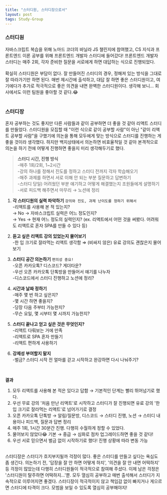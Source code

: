 ```yaml
---
title: "스터디원, 스터디장으로서"
layout: post
tags: Study-Group
---
```


### 스터디원
자바스크립트 복습을 위해 노마드 코더의 바닐라 JS 챌린지에 참여했고,
CS 지식과 프론트엔드 이론 공부를 위해 프론트엔드 개발자 스터디에 들어갔다!
프론트엔드 개발자 스터디는 매주 2회, 각자 준비한 질문을 서로에게 하면 대답하는 식으로 진행되었다.
<br>
<br>
확실히 스터디원은 부담이 없다. 잘 만들어진 스터디의 경우, 정해져 있는 방식을 그대로 잘 따라가기만 하면 된다.
매번 제시간에 출석하고, 대답 잘 하면 좋은 스터디원이고, 여기에다가 추가로 적극적으로 좋은 의견을 내면 완벽한 스터디원이다.
생각해 보니... 회사에서도 이런 팀원을 좋아할 것 같다.😂 
<br>
<br>










### 스터디장
혼자 공부하는 것도 좋지만 다른 사람들과 같이 공부하면 더 좋을 것 같아 리액트 스터디를 만들었다.
스터디원을 모집할 때 "이런 식으로 같이 공부할 사람"이 아닌 "같이 리액트 공부할 사람"을 구했기에
의논을 통해 모두에게 맞는 방식으로 스터디를 진행하는 게 좋을 것이라 생각했다.
하지만 백지상태에서 의논하면 비효율적일 것 같아 본격적으로 의논을 하기 전에 어떻게 진행하면 좋을지 미리 생각해두기로 했다.

  >**스터디 시간, 진행 방식** <br>
  >-매주 1회/2회, 1~2시간<br>
  >-강의 하나를 정해서 진도를 정하고 스터디 전까지 각자 학습해오기<br>
  >-매주 과제를 하면서 서로 이해 안 되는 부분 질문하고 답변하기<br>
  >-스터디 당일) 어려웠던 부분 얘기하고 어떻게 해결했는지 조원들에게 설명하기<br>
  >-서로 피드백 해주면서 마무리 → 노션에 정리<br>

  1. **각 스터디원의 실력 파악하기** `강의와 진도, 과제 난이도를 정하기 위해서`<br>
  -리액트를 사용해 본 적 있는지?<br>
  → No → 자바스크립트 실력은 어느 정도인지?<br>
  → Yes → 현재 어느 정도의 실력인지? (ex. 리액트에서 어떤 것을 써봤다. 어려워도 리액트로 혼자 SPA를 만들 수 있다 등) <br>

  2. **듣고 싶은 리액트 강의 있었는지 물어보기**<br>
   -한 입 크기로 잘라먹는 리액트 생각함 ⇒ (비싸지 않은) 유료 강의도 괜찮은지 물어보기
  
  3. **스터디 공간 의논하기** `편의성 중요!`<br>
    -오픈 카카오톡? 디스코드? 게더타운?<br>
    -우선 오픈 카카오톡 단톡방을 만들어서 얘기를 나누자<br>
    -디스코드에서 스터디 진행하고 노션에 정리?<br>

  4. **시간과 날짜 정하기**<br>
  -매주 몇 번 하고 싶은지?<br>
  -몇 시간 하면 좋을지?<br>
  -당장 다음 주부터 가능한지?<br>
  -무슨 요일, 몇 시부터 몇 시까지 가능한지?<br>

  5. **스터디 끝나고 얻고 싶은 것은 무엇인지?**<br>
  -리액트 다뤄보는 거에 만족<br>
  -리액트로 SPA 혼자 만들기<br>
  -리액트 편하게 사용하기<br>

  6. **강제성 부여할지 말지**<br>
  -벌금? 스터디 시작 전 얼마를 걷고 시작하고 완강하면 다시 나눠주기?<br>
  
  
  <br>
  
  **결과** <br>
  
  1. 모두 리액트를 사용해 본 적은 있다고 답함 → 기본적인 단계는 빨리 뛰어넘기로 했다.
  2. 우선 무료 강의 '처음 만난 리액트'로 시작하고 스터디가 잘 진행되면 유료 강의 '한 입 크기로 잘라먹는 리액트'로 넘어가기로 결정
  3. 오픈 카카오톡 단톡방 → 알림/질문방, 디스코드 → 스터디 진행, 노션 → 스터디 내용이나 피드백, 질문과 답변 정리
  4. 매주 1회, 1시간 30분간 진행. 다행히 수월하게 정할 수 있었다.
  5. 물어보지 않았다😂 기본 → 중급 → 심화로 점차 업그레이드하면 좋을 것 같다! 
  6. 우선 서로 믿으면서 벌금 없이 시작하기로 했다! 진행 상황에 따라 변동 가능


<br>
스터디장은 스터디가 흐지부지될까 걱정이 많다. 좋은 스터디를 만들고 싶다는 욕심도 좀 생긴다.
의논하기 전, '답장을 잘 안 하면 어떻게 하지', '의견을 잘 안 내면 어떡하지' 등 걱정이 많았는데 다행히 스터디원들이 적극적으로 참여해 주셨다.
이제 남은 걱정은 '스터디원이 탈주하면 어떡하지...'뿐. 모두 열심히 공부하고 매번 출석해서 스터디가 지속적으로 이루어지면 좋겠다.
스터디장이 적극적이지 않고 책임감 없이 빠지거나 게으르면 스터디에 타격이 크다. 모범을 보일 수 있도록 열심히 공부해야지!
<br>
<br>

